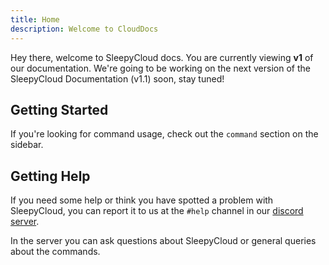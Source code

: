 ```yaml
---
title: Home
description: Welcome to CloudDocs
---
```


Hey there, welcome to SleepyCloud docs. You are currently viewing **v1** of our documentation. We're going to be working on the next version of the SleepyCloud Documentation (v1.1) soon, stay tuned!

## Getting Started

If you're looking for command usage, check out the `command` section on the sidebar.

## Getting Help

If you need some help or think you have spotted a problem with SleepyCloud, you can report it to us at the `#help` channel in our [discord server](https://discord.gg/n3aXPrxfxE).

In the server you can ask questions about SleepyCloud or general queries about the commands.
